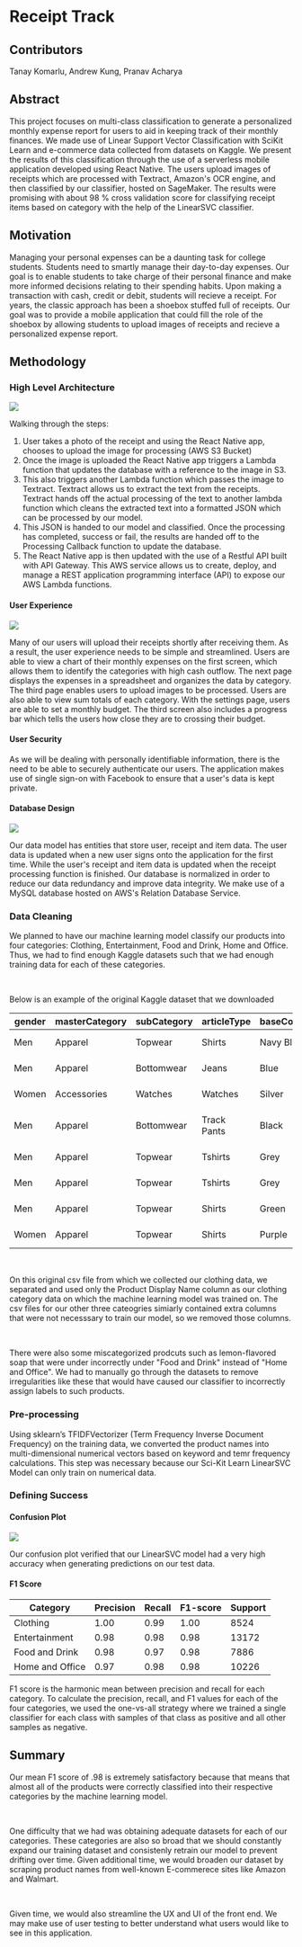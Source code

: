 # Receipt Track

## Contributors
Tanay Komarlu, Andrew Kung, Pranav Acharya

## Abstract
This project focuses on multi-class classification to generate a personalized monthly expense report for users to aid in keeping track of their monthly finances. We made use of Linear Support Vector Classification with SciKit Learn and e-commerce data collected from datasets on Kaggle. We present the results of this classification through the use of a serverless mobile application developed using React Native. The users upload images of receipts which are processed with Textract, Amazon's OCR engine, and then classified by our classifier, hosted on SageMaker. The results were promising with about 98 % cross validation score for classifying receipt items based on category with the help of the LinearSVC classifier.

## Motivation
Managing your personal expenses can be a daunting task for college students. Students need to smartly manage their day-to-day expenses. Our goal is to enable students to take charge of their personal finance and make more informed decisions relating to their spending habits. Upon making a transaction with cash, credit or debit, students will recieve a receipt. For years, the classic approach has been a shoebox stuffed full of receipts. Our goal was to provide a mobile application that could fill the role of the shoebox by allowing students to upload images of receipts and recieve a personalized expense report.

## Methodology

### High Level Architecture
![](ReadMeImages/HighLevelArchitecture.png)

Walking through the steps:

1. User takes a photo of the receipt and using the React Native app, chooses to upload the image for processing (AWS S3 Bucket)
2. Once the image is uploaded the React Native app triggers a Lambda function that updates the database with a reference to the image in S3. 
3. This also triggers another Lambda function which passes the image to Textract. Textract allows us to extract the text from the receipts. Textract hands off the actual processing of the text to another lambda function which cleans the extracted text into a formatted JSON which can be processed by our model. 
4. This JSON is handed to our model and classified. Once the processing has completed, success or fail, the results are handed off to the Processing Callback function to update the database. 
5. The React Native app is then updated with the use of a Restful API built with API Gateway. This AWS service allows us to create, deploy, and manage a REST application programming interface (API) to expose our AWS Lambda functions. 

#### User Experience
![](ReadMeImages/Wireframe.png)

Many of our users will upload their receipts shortly after receiving them. As a result, the user experience needs to be simple and streamlined. Users are able to view a chart of their monthly expenses on the first screen, which allows them to identify the categories with high cash outflow. The next page displays the expenses in a spreadsheet and organizes the data by category. The third page enables users to upload images to be processed. Users are also able to view sum totals of each category. With the settings page, users are able to set a monthly budget. The third screen also includes a progress bar which tells the users how close they are to crossing their budget.

#### User Security
As we will be dealing with personally identifiable information, there is the need to be able to securely authenticate our users. The application makes use of single sign-on with Facebook to ensure that a user's data is kept private. 

#### Database Design
![](ReadMeImages/rdsDatabaseDesign.png)

Our data model has entities that store user, receipt and item data. The user data is updated when a new user signs onto the application for the first time. While the user's receipt and item data is updated when the receipt processing function is finished. Our database is normalized in order to reduce our data redundancy and improve data integrity. We make use of a MySQL database hosted on AWS's Relation Database Service.

### Data Cleaning

We planned to have our machine learning model classify our products into four categories: Clothing, Entertainment, Food and Drink, Home and Office. Thus, we had to find enough Kaggle datasets such that we had enough training data for each of these categories.

<br/>

Below is an example of the original Kaggle dataset that we downloaded 

| gender | masterCategory | subCategory      | articleType      | baseColour | season | year | usage  | productDisplayName                                    |
|--------|----------------|------------------|------------------|------------|--------|------|--------|-------------------------------------------------------|
| Men    | Apparel        | Topwear          | Shirts           | Navy Blue  | Fall   | 2011 | Casual | Turtle Check Men Navy Blue Shirt                      |
| Men    | Apparel        | Bottomwear       | Jeans            | Blue       | Summer | 2012 | Casual | Peter England Men Party Blue Jeans                    |
| Women  | Accessories    | Watches          | Watches          | Silver     | Winter | 2016 | Casual | Titan Women Silver Watch                              |
| Men    | Apparel        | Bottomwear       | Track Pants      | Black      | Fall   | 2011 | Casual | Manchester United Men Solid Black Track Pants         |
| Men    | Apparel        | Topwear          | Tshirts          | Grey       | Summer | 2012 | Casual | Puma Men Grey T-shirt                                 |
| Men    | Apparel        | Topwear          | Tshirts          | Grey       | Summer | 2011 | Casual | Inkfruit Mens Chain Reaction T-shirt                  |
| Men    | Apparel        | Topwear          | Shirts           | Green      | Summer | 2012 | Ethnic | Fabindia Men Striped Green Shirt                      |
| Women  | Apparel        | Topwear          | Shirts           | Purple     | Summer | 2012 | Casual | Jealous 21 Women Purple Shirt                         |

<br/>

On this original csv file from which we collected our clothing data, we separated and used only the Product Display Name column as our clothing category data on which the machine learning model was trained on. The csv files for our other three cateogries simiarly contained extra columns that were not necesssary to train our model, so we removed those columns. 

<br/>

There were also some miscategorized prodcuts such as lemon-flavored soap that were under incorrectly under "Food and Drink" instead of "Home and Office". We had to manually go through the datasets to remove irregularities like these that would have caused  our classifier to incorrectly assign labels to such products. 

### Pre-processing

Using sklearn’s TFIDFVectorizer (Term Frequency Inverse Document Frequency) on the training data, we converted the product names into multi-dimensional numerical vectors based on keyword and temr frequency calculations. This step was necessary because our Sci-Kit Learn LinearSVC Model can only train on numerical data.


### Defining Success

#### Confusion Plot 

![](ReadMeImages/ConfusionPlot.png)

Our confusion plot verified that our LinearSVC model had a very high accuracy when generating predictions on our test data.

#### F1 Score


| Category | Precision | Recall | F1-score | Support |
|--------|--------|--------|--------|--------|
| Clothing | 1.00 | 0.99 | 1.00 | 8524 |
| Entertainment | 0.98 | 0.98 | 0.98 | 13172 |
| Food and Drink | 0.98 | 0.97 | 0.98 | 7886 |
| Home and Office | 0.97 | 0.98 | 0.98 | 10226 |


F1 score is the harmonic mean between precision and recall for each category. To calculate the precision, recall, and F1 values for each of the four categories, we used the one-vs-all strategy where we trained a single classifier for each class with samples of that class as positive and all other samples as negative. 


## Summary

Our mean F1 score of .98 is extremely satisfactory because that means that almost all of the products were correctly classified into their respective categories by the machine learning model. 

<br/> 

One difficulty that we had was obtaining adequate datasets for each of our categories. These categories are also so broad that we should constantly expand our training dataset and consistenly retrain our model to prevent drifting over time. Given additional time, we would broaden our dataset by scraping product names from well-known E-commerece sites like Amazon and Walmart. 

<br/> 

Given time, we would also streamline the UX and UI of the front end. We may make use of user testing to better understand what users would like to see in this application.
